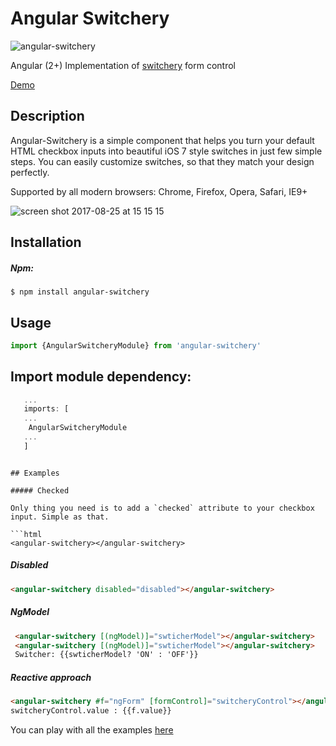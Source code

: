 # Angular Switchery

![angular-switchery](https://user-images.githubusercontent.com/1526680/28157705-9b59934c-67b7-11e7-95f7-6d655ae5d714.png)

Angular (2+) Implementation of [switchery](https://github.com/abpetkov/switchery) form control

[Demo](https://stackblitz.com/edit/angular-fcr9gv)

## Description

Angular-Switchery is a simple component that helps you turn your default HTML checkbox inputs into beautiful iOS 7 style switches in just few simple steps. You can easily customize switches, so that they match your design perfectly.

Supported by all modern browsers: Chrome, Firefox, Opera, Safari, IE9+

![screen shot 2017-08-25 at 15 15 15](https://user-images.githubusercontent.com/1526680/29715591-4ed60646-89a8-11e7-8d6b-2712e6dd4e85.png)

## Installation

##### Npm:

```shell
$ npm install angular-switchery
```


## Usage

```js
import {AngularSwitcheryModule} from 'angular-switchery'
```

## Import module dependency:

```js
   ...
   imports: [
   ...
    AngularSwitcheryModule
   ...
   ]
   ```
```

## Examples

##### Checked

Only thing you need is to add a `checked` attribute to your checkbox input. Simple as that.

```html
<angular-switchery></angular-switchery>
```

##### Disabled

```html
<angular-switchery disabled="disabled"></angular-switchery>
```

##### NgModel

```html
 <angular-switchery [(ngModel)]="swticherModel"></angular-switchery>
 <angular-switchery [(ngModel)]="swticherModel"></angular-switchery>
 Switcher: {{swticherModel? 'ON' : 'OFF'}}
```

##### Reactive approach

```html
<angular-switchery #f="ngForm" [formControl]="switcheryControl"></angular-switchery>
switcheryControl.value : {{f.value}}
```

You can play with all the examples [here](https://stackblitz.com/edit/angular-fcr9gv)
